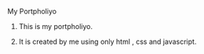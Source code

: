  My Portpholiyo
 
 1. This is my portpholiyo.
 
 2. It is created by me using only html , css and javascript.



